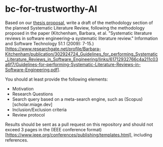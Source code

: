# bc-for-trustworthy-AI

Based on our [thesis proposal](https://cri.pantheonsorbonne.fr/sites/default/files/2024-04/sujet_these_2024-2027-salinesi_herbaut_0.pdf), write a draft of the methodology section of the planned Systematic Literature Review, following the methodology proposed in the paper (Kitchenham, Barbara, et al. "Systematic literature reviews in software engineering–a systematic literature review." Information and Software Technology 51.1 (2009): 7-15.)[https://www.researchgate.net/profile/Barbara-Kitchenham/publication/302924724_Guidelines_for_performing_Systematic_Literature_Reviews_in_Software_Engineering/links/61712932766c4a211c03a6f7/Guidelines-for-performing-Systematic-Literature-Reviews-in-Software-Engineering.pdf].

You should at least provide the following elements:

- Motivation
- Research Questions
- Search query based on a meta-search engine, such as (Scopus)[scholar.miage.dev]
- Inclusion/Exclusion criteria
- Review protocol

Results should be sent as a pull request on this repository and should not exceed 3 pages in the (IEEE conference format)[https://www.ieee.org/conferences/publishing/templates.html], including references.
